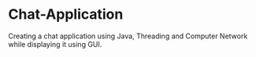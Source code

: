 # Chat-Application
Creating a chat application using Java, Threading and Computer Network while displaying it using GUI.
